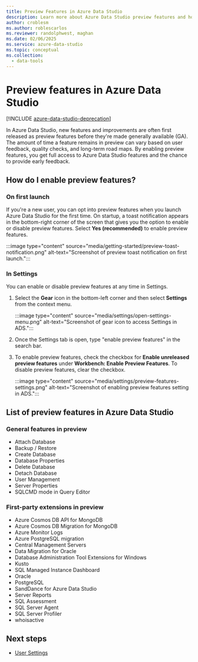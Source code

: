 ```yaml
---
title: Preview Features in Azure Data Studio
description: Learn more about Azure Data Studio preview features and how to enable and use them.
author: croblesm
ms.author: roblescarlos
ms.reviewer: randolphwest, maghan
ms.date: 02/06/2025
ms.service: azure-data-studio
ms.topic: conceptual
ms.collection:
  - data-tools
---
```


# Preview features in Azure Data Studio

[!INCLUDE [azure-data-studio-deprecation](includes/azure-data-studio-deprecation.md)]

In Azure Data Studio, new features and improvements are often first released as preview features before they're made generally available (GA). The amount of time a feature remains in preview can vary based on user feedback, quality checks, and long-term road maps. By enabling preview features, you get full access to Azure Data Studio features and the chance to provide early feedback.

## How do I enable preview features?

### On first launch

If you're a new user, you can opt into preview features when you launch Azure Data Studio for the first time. On startup, a toast notification appears in the bottom-right corner of the screen that gives you the option to enable or disable preview features. Select **Yes (recommended)** to enable preview features.

:::image type="content" source="media/getting-started/preview-toast-notification.png" alt-text="Screenshot of preview toast notification on first launch.":::

### In Settings

You can enable or disable preview features at any time in Settings.

1. Select the **Gear** icon in the bottom-left corner and then select **Settings** from the context menu.

   :::image type="content" source="media/settings/open-settings-menu.png" alt-text="Screenshot of gear icon to access Settings in ADS.":::

1. Once the Settings tab is open, type "enable preview features" in the search bar.

1. To enable preview features, check the checkbox for **Enable unreleased preview features** under **Workbench: Enable Preview Features**. To disable preview features, clear the checkbox.

   :::image type="content" source="media/settings/preview-features-settings.png" alt-text="Screenshot of enabling preview features setting in ADS.":::

## List of preview features in Azure Data Studio

### General features in preview

- Attach Database
- Backup / Restore
- Create Database
- Database Properties
- Delete Database
- Detach Database
- User Management
- Server Properties
- SQLCMD mode in Query Editor

### First-party extensions in preview

- Azure Cosmos DB API for MongoDB
- Azure Cosmos DB Migration for MongoDB
- Azure Monitor Logs
- Azure PostgreSQL migration
- Central Management Servers
- Data Migration for Oracle
- Database Administration Tool Extensions for Windows
- Kusto
- SQL Managed Instance Dashboard
- Oracle
- PostgreSQL
- SandDance for Azure Data Studio
- Server Reports
- SQL Assessment
- SQL Server Agent
- SQL Server Profiler
- whoisactive

## Next steps

- [User Settings](settings-list.md)
